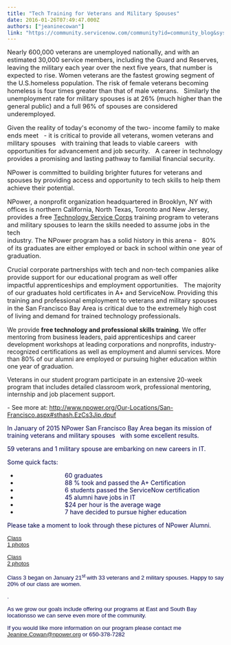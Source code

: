 ```yaml
---
title: "Tech Training for Veterans and Military Spouses"
date: 2016-01-26T07:49:47.000Z
authors: ["jeaninecowan"]
link: "https://community.servicenow.com/community?id=community_blog&sys_id=9bad66a9dbd0dbc01dcaf3231f961981"
---
```

<p><span style="font-size: 11pt;"><span style="font-size: 11pt;">Nearly 600,000 veterans are unemployed nationally, and with an estimated 30,000 service members, including the Guard and Reserves, leaving the military each year over the next five years, that number is expected to rise.</span> Women veterans are the fastest growing segment of the U.S.homeless population. The risk of female veterans becoming homeless is four times greater than that of male veterans.   Similarly the unemployment rate for military spouses is at 26% (much higher than the general public) and a full 96% of spouses are considered underemployed.   </span></p><p><span style="font-size: 11pt;"> </span></p><p><span style="font-size: 11pt;">Given the reality of today's economy of the two- income family to make ends meet   - it is critical to provide all veterans, women veterans and military spouses   with training that leads to viable careers   with opportunities for advancement and job security.   A career in technology provides a promising and lasting pathway to familial financial security. </span></p><p><span style="font-size: 11pt;"> </span></p><p><span style="font-size: 11pt;">NPower is committed to building brighter futures for veterans and spouses by providing access and opportunity to tech skills to help them achieve their potential.</span></p><p></p><p><span style="font-size: 11pt;">NPower, a nonprofit organization headquartered in Brooklyn, NY with offices is northern California, North Texas, Toronto and New Jersey,<br/>provides a free </span><a href="http://www.npower.org/Our-Programs/Technology-Service-Corps.aspx"><span style="font-size: 11pt;">Technology Service Corps</span></a><span style="font-size: 11pt;"> training program to veterans and military spouses to learn the skills needed to assume jobs in the tech<br/>industry. The NPower program has a solid history in this arena -   80% of its graduates are either employed or back in school within one year of graduation.   </span></p><p><span style="font-size: 11pt;"> </span></p><p><span style="font-size: 11pt;">Crucial corporate partnerships with tech and non-tech companies alike provide support for our educational program as well offer<br/>impactful apprenticeships and employment opportunities.   The majority of our graduates hold certificates in A+ and ServiceNow. Providing this training and professional employment to veterans and military spouses in the San Francisco Bay Area is critical due to the extremely high cost of living and demand for trained technology professionals.</span></p><p></p><p>We provide <strong>free technology and professional skills training</strong>. We offer mentoring from business leaders, paid apprenticeships and career development workshops at leading corporations and nonprofits, industry-recognized certifications as well as employment and alumni services. More than 80% of our alumni are employed or pursuing higher education within one year of graduation. </p><p></p><p></p><p>Veterans in our student program participate in an extensive 20-week program that includes detailed classroom work, professional mentoring, internship and job placement support. </p><p><span> - See more at: </span><a title="k-external-small" class="jive-link-external-small" href="http://www.npower.org/Our-Locations/San-Francisco.aspx#sthash.EzCs3Jip.dpuf" rel="nofollow" target="_blank">http://www.npower.org/Our-Locations/San-Francisco.aspx#sthash.EzCs3Jip.dpuf</a></p><p></p><p><span style="color: #000049;">In January of 2015 NPower San Francisco Bay Area began its mission of training veterans and military spouses   with some excellent results.</span></p><p><span style="color: #000049;"> </span></p><p><span style="color: #000049;">59 veterans and 1 military spouse are embarking on new careers in IT.   </span></p><p></p><p><span style="color: #000049;">Some quick facts:</span></p><ul><li><span style="color: #000049;">                             60 graduates</span></li><li><span style="color: #000049;">                             88 % took and passed the A+ Certification </span></li><li><span style="color: #000049;">                             6 students passed the ServiceNow certification</span></li><li><span style="color: #000049;">                             45 alumni have jobs in IT</span></li><li><span style="color: #000049;">                             $24 per hour is the average wage</span></li><li><span style="color: #000049;">                             7 have decided to pursue higher education</span></li></ul><p><span style="color: #000049;"> </span></p><p><span style="color: #000049;">Please take a moment to look through these pictures of NPower Alumni.</span></p><p><span style="color: #000049;"> </span></p><p><span style="color: #666666; font-family: 'Arial','sans-serif'; font-size: 10pt;"><a href="https://urldefense.proofpoint.com/v2/url?u=https-3A__www.youtube.com_watch-3Fv-3D2QNZHbOOz8A-26feature-3Dyoutu.be&amp;d=CwMFAg&amp;c=Zok6nrOF6Fe0JtVEqKh3FEeUbToa1PtNBZf6G01cvEQ&amp;r=K5skVOvlMpz7R3vh24d5VdfLCRZlZnL_Wf7f6Qr8_zc&amp;m=FxNQbc-1vlSvuFPwPfegI7t8yagEJdsQT35semyShfk&amp;s=noZyCgANc02yBBcu-c2H-vNil07Q6d0BNAfJS8qXZjU&amp;e=">Class<br/>1 photos</a> </span></p><p><span style="color: #666666; font-family: 'Arial','sans-serif'; font-size: 10pt;"><a href="https://urldefense.proofpoint.com/v2/url?u=https-3A__www.youtube.com_watch-3Fv-3DZUscbmHnnOY&amp;d=CwMFAg&amp;c=Zok6nrOF6Fe0JtVEqKh3FEeUbToa1PtNBZf6G01cvEQ&amp;r=K5skVOvlMpz7R3vh24d5VdfLCRZlZnL_Wf7f6Qr8_zc&amp;m=FxNQbc-1vlSvuFPwPfegI7t8yagEJdsQT35semyShfk&amp;s=5ws4V3RyOoJ5rF3ID0dGenL3JJdtMVYO7OSZ0MYP0is&amp;e=">Class<br/>2 photos</a></span></p><p><span style="color: #000049; font-family: 'Arial','sans-serif'; font-size: 10pt;">Class 3 began on January 21<sup>st </sup> with 33 veterans and 2 military spouses. Happy to say 20% of our class are women.</span></p><p><span style="color: #000049; font-family: 'Arial','sans-serif'; font-size: 10pt;">.</span></p><p><span style="color: #000049; font-family: 'Arial','sans-serif'; font-size: 10pt;">As we grow our goals include offering our programs at East and South Bay locationsso we can serve even more of the community.</span></p><p><span style="color: #000049; font-family: 'Arial','sans-serif'; font-size: 10pt;">If you would like more information on our program please contact me <a title="anine.Cowan@npower.org" href="mailto:Jeanine.Cowan@npower.org">Jeanine.Cowan@npower.org</a> or 650-378-7282</span></p>